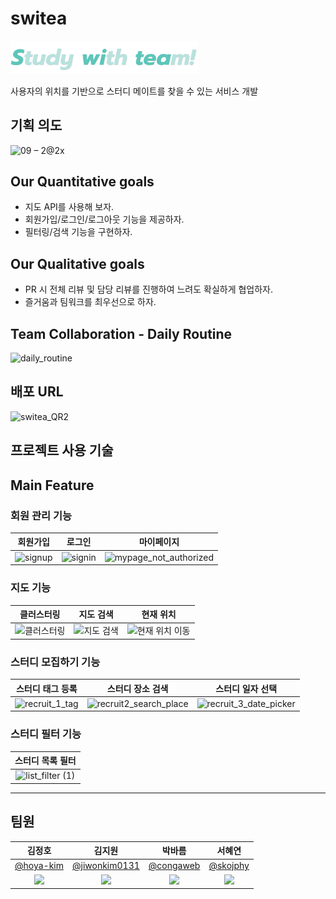 # switea

<img width="300" alt="logo" src="./src/images/WelcomeSwitea.svg">

사용자의 위치를 기반으로 스터디 메이트를 찾을 수 있는 서비스 개발

## 기획 의도

![09 – 2@2x](https://user-images.githubusercontent.com/48905932/143193199-141de0f2-0d32-4167-bb5b-5126879f304a.png)

## Our Quantitative goals

- 지도 API를 사용해 보자.
- 회원가입/로그인/로그아웃 기능을 제공하자.
- 필터링/검색 기능을 구현하자.

## Our Qualitative goals

- PR 시 전체 리뷰 및 담당 리뷰를 진행하여 느려도 확실하게 협업하자.
- 즐거움과 팀워크를 최우선으로 하자.

## Team Collaboration - Daily Routine

<img width="500" alt="daily_routine" src="https://user-images.githubusercontent.com/42148741/143194261-1b449bf9-fccb-4e48-a2a4-f1d1d5e9ac19.jpeg">

## 배포 URL

<img width="300" alt="switea_QR2" src="https://user-images.githubusercontent.com/42148741/143193577-82804372-9ef1-4a1c-84f0-b770cc0cd3ac.png">

## 프로젝트 사용 기술

## Main Feature

### 회원 관리 기능

|                                                     회원가입                                                     |                                                      로그인                                                      |                                                           마이페이지                                                            |
| :--------------------------------------------------------------------------------------------------------------: | :--------------------------------------------------------------------------------------------------------------: | :-----------------------------------------------------------------------------------------------------------------------------: |
| ![signup](https://user-images.githubusercontent.com/48905932/143190985-2b9beccb-170c-4190-b6ad-d8d063fa510d.gif) | ![signin](https://user-images.githubusercontent.com/48905932/143190930-43fae228-e7c6-477d-aeee-bc3f4b17a85a.gif) | ![mypage_not_authorized](https://user-images.githubusercontent.com/48905932/143191060-c7c9959b-4d66-478a-b390-05504ac3d275.gif) |

### 지도 기능

|                                                      클러스터링                                                      |                                                      지도 검색                                                      |                                                        현재 위치                                                         |
| :------------------------------------------------------------------------------------------------------------------: | :-----------------------------------------------------------------------------------------------------------------: | :----------------------------------------------------------------------------------------------------------------------: |
| ![클러스터링](https://user-images.githubusercontent.com/41777022/143190944-9305a493-f6a0-49ed-af07-b5e6d17acdd6.gif) | ![지도 검색](https://user-images.githubusercontent.com/41777022/143190976-b7eb057e-c34a-4ee9-b1e3-e3dba4d1b65c.gif) | ![현재 위치 이동](https://user-images.githubusercontent.com/41777022/143190983-475b1d4b-de7d-4765-9d25-cc69c600c838.gif) |

### 스터디 모집하기 기능

|                                                    스터디 태그 등록                                                     |                                                        스터디 장소 검색                                                         |                                                        스터디 일자 선택                                                         |
| :---------------------------------------------------------------------------------------------------------------------: | :-----------------------------------------------------------------------------------------------------------------------------: | :-----------------------------------------------------------------------------------------------------------------------------: |
| ![recruit_1_tag](https://user-images.githubusercontent.com/48905932/143191327-9d036015-967d-4679-b9dc-69c55c9a5227.gif) | ![recruit2_search_place](https://user-images.githubusercontent.com/48905932/143191353-746c57bc-62be-4dc6-a918-817873d7d140.gif) | ![recruit_3_date_picker](https://user-images.githubusercontent.com/48905932/143191351-78562ea6-db88-46c6-bffa-6ffd81a98ec2.gif) |

### 스터디 필터 기능

|                                                     스터디 목록 필터                                                      |
| :-----------------------------------------------------------------------------------------------------------------------: |
| ![list_filter (1)](https://user-images.githubusercontent.com/48905932/143191192-c4658597-85b5-40e6-9189-637a571513d4.gif) |

---

## 팀원

|                                 김정호                                 |                                   김지원                                   |                                 박바름                                 |                                서혜연                                 |
| :--------------------------------------------------------------------: | :------------------------------------------------------------------------: | :--------------------------------------------------------------------: | :-------------------------------------------------------------------: |
|                [@hoya-kim](https://github.com/hoya-kim)                |              [@jiwonkim0131](https://github.com/jiwonkim0131)              |                [@congaweb](https://github.com/congaweb)                |                [@skojphy](https://github.com/skojphy)                 |
| <img src="https://avatars.githubusercontent.com/hoya-kim" width="100"> | <img src="https://avatars.githubusercontent.com/jiwonkim0131" width="100"> | <img src="https://avatars.githubusercontent.com/congaweb" width="100"> | <img src="https://avatars.githubusercontent.com/skojphy" width="100"> |
